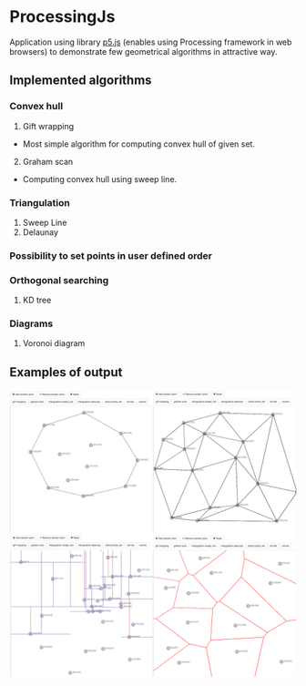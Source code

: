# ProcessingJs
Application using library [p5.js](https://p5js.org/) (enables using Processing framework in web browsers) to demonstrate few geometrical algorithms in attractive way.

## Implemented algorithms
### Convex hull
1. Gift wrapping
  * Most simple algorithm for computing convex hull of given set.
2. Graham scan
  * Computing convex hull using sweep line.

### Triangulation
1. Sweep Line
2. Delaunay

### Possibility to set points in user defined order

### Orthogonal searching
1. KD tree

### Diagrams
1. Voronoi diagram

## Examples of output
![Examples of output](docs/appOutput.png "Examples of output")
